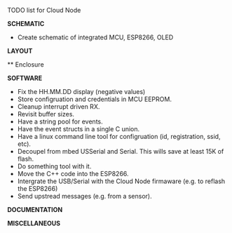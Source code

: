 TODO list for Cloud Node

**SCHEMATIC**
* Create schematic of integrated MCU, ESP8266, OLED


**LAYOUT**


** Enclosure


**SOFTWARE**
* Fix the HH.MM.DD display (negative values)
* Store configruation and credentials in MCU EEPROM.
* Cleanup interrupt driven RX.
* Revisit buffer sizes.
* Have a string pool for events.
* Have the event structs in a single C union.
* Have a linux command line tool for configruation (id, registration, ssid, etc).
* Decoupel from mbed USSerial and Serial. This wills save at least 15K of flash.
* Do something tool with it.
* Move the C++ code into the ESP8266.
* Intergrate the USB/Serial with the Cloud Node firmaware (e.g. to reflash the ESP8266)
* Send upstread messages (e.g. from a sensor).

**DOCUMENTATION**


**MISCELLANEOUS**




